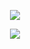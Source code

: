 
<p align="center">
 <img align="center" src="https://github-readme-stats.vercel.app/api/top-langs/?username=R2k4b8l&hide=scss&layout=compact&langs_count=50&theme=gruvbox"/>
</p>
<p align="center">
 <img align="center" src="https://github-readme-stats.vercel.app/api?username=R2k4b8l&show_icons=true"/>
</p>


